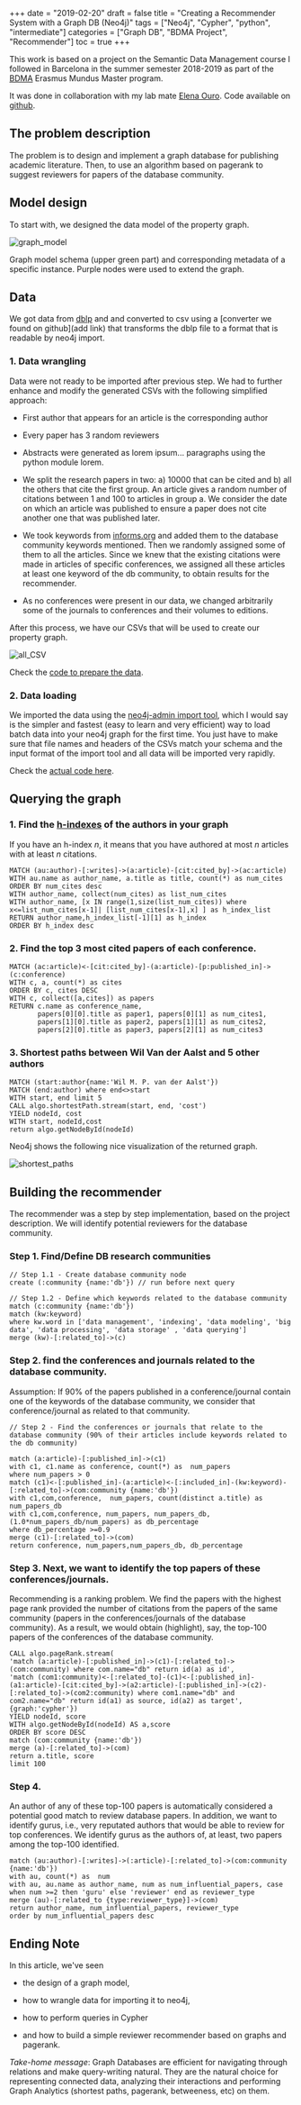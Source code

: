 +++
date = "2019-02-20"
draft = false
title = "Creating a Recommender System with a Graph DB (Neo4j)"
tags = ["Neo4j", "Cypher", "python", "intermediate"]
categories = ["Graph DB", "BDMA Project", "Recommender"]
toc = true
+++

This work is based on a project on the Semantic Data Management course I followed in Barcelona in the summer semester 2018-2019 as part of the [BDMA](https://bdma.ulb.ac.be/bdma/) Erasmus Mundus Master program.

It was done in collaboration with my lab mate [Elena Ouro](https://github.com/elenaouro). Code available on [github](https://github.com/iprapas/neo4j-academia). 

## The problem description

The problem is to design and implement a graph database for publishing academic literature. Then, to use an algorithm based on pagerank to suggest reviewers for papers of the database community. 

## Model design

To start with, we designed the data model of the property graph.

![graph_model](/blog/neo4j-recommender/graph_model.png)

Graph model schema (upper green part) and corresponding metadata of a specific instance. Purple nodes were used to extend the graph.

## Data

We got data from [dblp](https://dblp.uni-trier.de/xml/) and and converted to csv using a [converter we found on github](add link)
that transforms the dblp file to a format that is readable by neo4j import.

### 1. Data wrangling

Data were not ready to be imported after previous step. We had to further enhance and modify the generated CSVs with the following simplified approach:

* First author that appears for an article is the corresponding author

* Every paper has 3 random reviewers

* Abstracts were generated as lorem ipsum... paragraphs using the python module
lorem.

* We split the research papers in two: a) 10000 that can be cited and b) all the others
that cite the first group. An article gives a random number of citations between 1 and
100 to articles in group a. We consider the date on which an article was published to
ensure a paper does not cite another one that was published later.

* We took keywords from [informs.org](https://informs.org) and added them to the database
community keywords mentioned. Then we randomly assigned
some of them to all the articles. Since we knew that the existing citations were made
in articles of specific conferences, we assigned all these articles at least one keyword
of the db community, to obtain results for the recommender.

* As no conferences were present in our data, we changed arbitrarily some of the journals to conferences and their volumes to
editions.

After this process, we have our CSVs that will be used to create our property graph.

![all_CSV](/blog/neo4j-recommender/all_csv.png)

Check the [code to prepare the data](https://github.com/iprapas/neo4j-academia/blob/master/notebooks).

### 2. Data loading

We imported the data using the [neo4j-admin import tool](https://neo4j.com/docs/operations-manual/current/tutorial/import-tool/), which I would say is the simpler and fastest (easy to learn and very efficient) way to load batch data into your neo4j graph for the first time. You just have to make sure that file names and headers of the CSVs match your schema and the input format of the import tool and all data will be imported very rapidly.

Check the [actual code here](https://github.com/iprapas/neo4j-academia/blob/master/import_commands.md).

## Querying the graph

### 1. Find the [h-indexes](https://en.wikipedia.org/wiki/H-index) of the authors in your graph

If you have an h-index $n$, it means that you have authored at most $n$ articles with at least $n$ citations.

```cypher
MATCH (au:author)-[:writes]->(a:article)-[cit:cited_by]->(ac:article)
WITH au.name as author_name, a.title as title, count(*) as num_cites 
ORDER BY num_cites desc
WITH author_name, collect(num_cites) as list_num_cites
WITH author_name, [x IN range(1,size(list_num_cites)) where x<=list_num_cites[x-1]| [list_num_cites[x-1],x] ] as h_index_list
RETURN author_name,h_index_list[-1][1] as h_index
ORDER BY h_index desc
```

### 2. Find the top 3 most cited papers of each conference.

```
MATCH (ac:article)<-[cit:cited_by]-(a:article)-[p:published_in]->(c:conference)
WITH c, a, count(*) as cites
ORDER BY c, cites DESC
WITH c, collect([a,cites]) as papers
RETURN c.name as conference_name, 
       papers[0][0].title as paper1, papers[0][1] as num_cites1,
       papers[1][0].title as paper2, papers[1][1] as num_cites2,
       papers[2][0].title as paper3, papers[2][1] as num_cites3
```

### 3. Shortest paths between Wil Van der Aalst and 5 other authors

```
MATCH (start:author{name:'Wil M. P. van der Aalst'})
MATCH (end:author) where end<>start
WITH start, end limit 5
CALL algo.shortestPath.stream(start, end, 'cost')
YIELD nodeId, cost
WITH start, nodeId,cost
return algo.getNodeById(nodeId)
```

Neo4j shows the following nice visualization of the returned graph.

![shortest_paths](/blog/neo4j-recommender/shortest_paths.png)

## Building the recommender

The recommender was a step by step implementation, based on the project description. We will identify potential reviewers for
the database community.

### Step 1. Find/Define DB research communities

```
// Step 1.1 - Create database community node 
create (:community {name:'db'}) // run before next query

// Step 1.2 - Define which keywords related to the database community
match (c:community {name:'db'})
match (kw:keyword)
where kw.word in ['data management', 'indexing', 'data modeling', 'big data', 'data processing', 'data storage' , 'data querying']
merge (kw)-[:related_to]->(c)
```


### Step 2. find the conferences and journals related to the database community.

Assumption: If 90% of the papers published in a conference/journal contain one of the keywords of the database community,  we consider that conference/journal as related to that community.

```
// Step 2 - Find the conferences or journals that relate to the database community (90% of their articles include keywords related to the db community)

match (a:article)-[:published_in]->(c1)
with c1, c1.name as conference, count(*) as  num_papers
where num_papers > 0
match (c1)<-[:published_in]-(a:article)<-[:included_in]-(kw:keyword)-[:related_to]->(com:community {name:'db'})
with c1,com,conference,  num_papers, count(distinct a.title) as  num_papers_db
with c1,com,conference, num_papers, num_papers_db, (1.0*num_papers_db/num_papers) as db_percentage
where db_percentage >=0.9
merge (c1)-[:related_to]->(com)
return conference, num_papers,num_papers_db, db_percentage
```

### Step 3. Next, we want to identify the top papers of these conferences/journals. 

Recommending is a ranking problem. We find the papers with the highest page rank provided the number of citations from the papers of the same community (papers in the conferences/journals of the database community). As a result, we would obtain (highlight), say, the top-100 papers of the
conferences of the database community.


```
CALL algo.pageRank.stream(
'match (a:article)-[:published_in]->(c1)-[:related_to]->(com:community) where com.name="db" return id(a) as id', 
'match (com1:community)<-[:related_to]-(c1)<-[:published_in]-(a1:article)-[cit:cited_by]->(a2:article)-[:published_in]->(c2)-[:related_to]->(com2:community) where com1.name="db" and com2.name="db" return id(a1) as source, id(a2) as target',{graph:'cypher'})
YIELD nodeId, score
WITH algo.getNodeById(nodeId) AS a,score
ORDER BY score DESC
match (com:community {name:'db'})
merge (a)-[:related_to]->(com)
return a.title, score
limit 100
```

### Step 4. 

An author of any of these top-100 papers is automatically considered a potential good match to review database papers. In addition, we want to identify
gurus, i.e., very reputated authors that would be able to review for top conferences.
We identify gurus as the authors of, at least, two papers among the
top-100 identified.

```
match (au:author)-[:writes]->(:article)-[:related_to]->(com:community {name:'db'})
with au, count(*) as  num
with au, au.name as author_name, num as num_influential_papers, case when num >=2 then 'guru' else 'reviewer' end as reviewer_type
merge (au)-[:related_to {type:reviewer_type}]->(com)
return author_name, num_influential_papers, reviewer_type
order by num_influential_papers desc
```

## Ending Note

In this article, we've seen 

* the design of a graph model, 

* how to wrangle data for importing it to neo4j, 

* how to perform queries in Cypher 

* and how to build a simple reviewer recommender based on graphs and pagerank.

*Take-home message*: Graph Databases are efficient for navigating through relations and make query-writing natural. They are the natural choice for representing connected data, analyzing their interactions and performing Graph Analytics (shortest paths, pagerank, betweeness, etc) on them.

